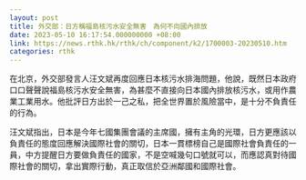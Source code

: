 ```yaml
---
layout: post
title: 外交部：日方稱福島核污水安全無害　為何不向國內排放
date: 2023-05-10 16:17:54.000000000 +08:00
link: https://news.rthk.hk/rthk/ch/component/k2/1700003-20230510.htm
categories: rthk
---
```


在北京，外交部發言人汪文斌再度回應日本核污水排海問題，他說，既然日本政府口口聲聲說福島核污水安全無害，為甚麼不直接向日本國內排放核污水，或用作農業工業用水。他批評日方出於一己之私，把全世界置於風險當中，是十分不負責任的行為。

汪文斌指出，日本是今年七國集團會議的主席國，擁有主角的光環，日方更應該以負責任的態度回應解決國際社會的關切，日本一貫標榜自己是國際社會負責任的一員，中方提醒日方要做負責任的國家，不是空喊幾句口號就可以，而應認真對待國際社會的關切，拿出實際行動，真正取信於亞洲鄰國和國際社會。
